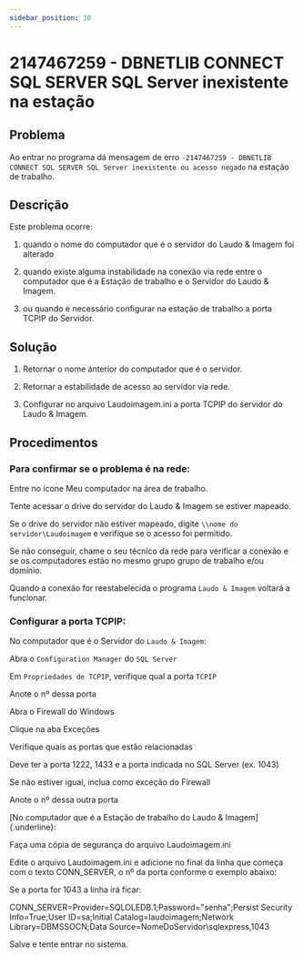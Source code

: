 ```yaml
---
sidebar_position: 30
---
```


# 2147467259 - DBNETLIB CONNECT SQL SERVER SQL Server inexistente na estação

## Problema

Ao entrar no programa dá mensagem de erro `-2147467259 -
DBNETLIB CONNECT SQL SERVER SQL Server inexistente ou acesso
negado` na estação de trabalho.

## Descrição

Este problema ocorre:

1. quando o nome do computador que é o servidor do Laudo &
Imagem foi alterado

2. quando existe alguma instabilidade na conexão via rede entre
o computador que é a Estação de trabalho e o Servidor do Laudo &
Imagem.

3. ou quando é necessário configurar na estação de trabalho a
porta TCPIP do Servidor.

## Solução

1. Retornar o nome ánterior do computador que é o servidor.

2. Retornar a estabilidade de acesso ao servidor via rede.

3. Configurar no arquivo Laudoimagem.ini a porta TCPIP do
servidor do Laudo & Imagem.

## Procedimentos

### Para confirmar se o problema é na rede:

Entre no ícone Meu computador na área de trabalho.

Tente acessar o drive do servidor do Laudo & Imagem se estiver
mapeado.

Se o drive do servidor não estiver mapeado, digite `\\nome do
servidor\Laudoimagem` e verifique se o acesso foi permitido.

Se não conseguir, chame o seu técnico da rede para verificar a
conexão e se os computadores estão no mesmo grupo grupo de
trabalho e/ou domínio.

Quando a conexão for reestabelecida o programa `Laudo & Imagem`
voltará a funcionar.

### Configurar a porta TCPIP:

No computador que é o Servidor do `Laudo & Imagem`:

Abra o `Configuration Manager` do `SQL Server`

Em `Propriedades de TCPIP`, verifique qual a porta `TCPIP`

Anote o nº dessa porta

Abra o Firewall do Windows

Clique na aba Exceções

Verifique quais as portas que estão relacionadas

Deve ter a porta 1222, 1433 e a porta indicada no SQL Server
(ex. 1043)

Se não estiver igual, inclua como exceção do Firewall

Anote o nº dessa outra porta

[No computador que é a Estação de trabalho do Laudo &
Imagem]{.underline}:

Faça uma cópia de segurança do arquivo Laudoimagem.ini

Edite o arquivo Laudoimagem.ini e adicione no final da linha que
começa com o texto CONN_SERVER, o nº da porta conforme o exemplo
abaixo:

Se a porta for 1043 a linha irá ficar:

CONN_SERVER=Provider=SQLOLEDB.1;Password="senha";Persist
Security Info=True;User ID=sa;Initial
Catalog=laudoimagem;Network Library=DBMSSOCN;Data
Source=NomeDoServidor\sqlexpress,1043

Salve e tente entrar no sistema.
